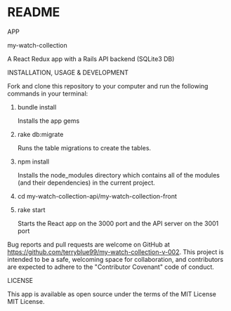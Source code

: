 # README

APP

my-watch-collection

A React Redux app with a Rails API backend (SQLite3 DB)

INSTALLATION, USAGE & DEVELOPMENT

Fork and clone this repository to your computer and run the following commands in your terminal:

1. bundle install

    Installs the app gems

2. rake db:migrate

    Runs the table migrations to create the tables.

3. npm install

    Installs the node_modules directory which contains all of the modules (and their dependencies) in the current project.

4. cd my-watch-collection-api/my-watch-collection-front

5. rake start

    Starts the React app on the 3000 port and the API server on the 3001 port

Bug reports and pull requests are welcome on GitHub at https://github.com/terryblue99/my-watch-collection-v-002. This project is intended to be a safe, welcoming space for collaboration, and contributors are expected to adhere to the "Contributor Covenant" code of conduct.

LICENSE

This app is available as open source under the terms of the MIT License MIT License.
